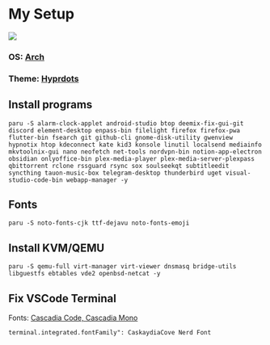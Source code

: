 # My Setup

![](https://github.com/ALi3naTEd0/My-Setup/blob/main/screenshot.png)

### **OS**: [Arch](https://archlinux.org/)
### **Theme**: [Hyprdots](https://github.com/prasanthrangan/hyprdots)

## Install programs
```
paru -S alarm-clock-applet android-studio btop deemix-fix-gui-git discord element-desktop enpass-bin filelight firefox firefox-pwa flutter-bin fsearch git github-cli gnome-disk-utility gwenview hypnotix htop kdeconnect kate kid3 konsole linutil localsend mediainfo mkvtoolnix-gui nano neofetch net-tools nordvpn-bin notion-app-electron obsidian onlyoffice-bin plex-media-player plex-media-server-plexpass qbittorrent rclone rssguard rsync sox soulseekqt subtitleedit syncthing tauon-music-box telegram-desktop thunderbird uget visual-studio-code-bin webapp-manager -y
```

## Fonts
```
paru -S noto-fonts-cjk ttf-dejavu noto-fonts-emoji
```

## Install KVM/QEMU
```
paru -S qemu-full virt-manager virt-viewer dnsmasq bridge-utils libguestfs ebtables vde2 openbsd-netcat -y
```

## Fix VSCode Terminal
Fonts: [Cascadia Code, Cascadia Mono](https://www.nerdfonts.com/font-downloads)
```
terminal.integrated.fontFamily": CaskaydiaCove Nerd Font
```
